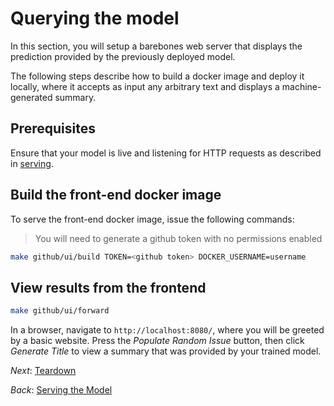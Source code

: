 # Querying the model

In this section, you will setup a barebones web server that displays the
prediction provided by the previously deployed model.

The following steps describe how to build a docker image and deploy it locally,
where it accepts as input any arbitrary text and displays a machine-generated
summary.


## Prerequisites

Ensure that your model is live and listening for HTTP requests as described in
[serving](03_serving_the_model.md).


## Build the front-end docker image

To serve the front-end docker image, issue the following commands:

> You will need to generate a github token with no permissions enabled

```bash
make github/ui/build TOKEN=<github token> DOCKER_USERNAME=username
```

## View results from the frontend

```bash
make github/ui/forward
```

In a browser, navigate to `http://localhost:8080/`, where
you will be greeted by a basic website. Press the *Populate Random Issue*
button, then click *Generate Title* to view
a summary that was provided by your trained model.

*Next*: [Teardown](05_teardown.md)

*Back*: [Serving the Model](03_serving_the_model.md)
